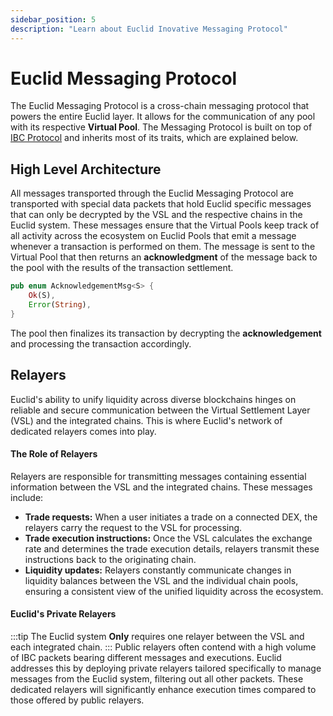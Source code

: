 ```yaml
---
sidebar_position: 5
description: "Learn about Euclid Inovative Messaging Protocol"
---
```


# Euclid Messaging Protocol

The Euclid Messaging Protocol is a cross-chain messaging protocol that powers the entire Euclid layer. It allows for the communication of any pool with its respective **Virtual Pool**. The Messaging Protocol is built on top of [IBC Protocol](https://www.ibcprotocol.dev/) and inherits most of its traits, which are explained below.

## High Level Architecture

All messages transported through the Euclid Messaging Protocol are transported with special data packets that hold Euclid specific messages that can only be decrypted by the VSL and the respective chains in the Euclid system. These messages ensure that the Virtual Pools keep track of all activity across the ecosystem on Euclid Pools that emit a message whenever a transaction is performed on them. The message is sent to the Virtual Pool that then returns an **acknowledgment** of the message back to the pool with the results of the transaction settlement.

``` rust
pub enum AcknowledgementMsg<S> {
    Ok(S),
    Error(String),
}
```

The pool then finalizes its transaction by decrypting the **acknowledgement** and processing the transaction accordingly. 

## Relayers

Euclid's ability to unify liquidity across diverse blockchains hinges on reliable and secure communication between the Virtual Settlement Layer (VSL) and the integrated chains. This is where Euclid's network of dedicated relayers comes into play.

#### The Role of Relayers

Relayers are responsible for transmitting messages containing essential information between the VSL and the integrated chains. These messages include:
- **Trade requests:** When a user initiates a trade on a connected DEX, the relayers carry the request to the VSL for processing.
- **Trade execution instructions:** Once the VSL calculates the exchange rate and determines the trade execution details, relayers transmit these instructions back to the originating chain.
- **Liquidity updates:** Relayers constantly communicate changes in liquidity balances between the VSL and the individual chain pools, ensuring a consistent view of the unified liquidity across the ecosystem.

#### Euclid's Private Relayers
:::tip
The Euclid system **Only** requires one relayer between the VSL and each integrated chain. 
:::
Public relayers often contend with a high volume of IBC packets bearing different messages and executions. Euclid addresses this by deploying private relayers tailored specifically to manage messages from the Euclid system, filtering out all other packets. These dedicated relayers will significantly enhance execution times compared to those offered by public relayers.
